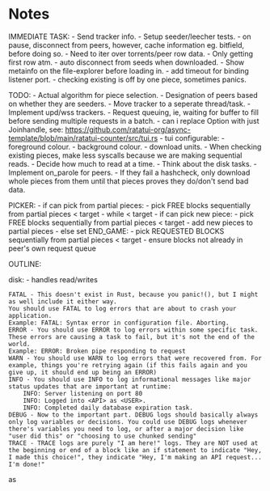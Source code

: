 # Notes

IMMEDIATE TASK:
    - Send tracker info.
    - Setup seeder/leecher tests.
    - on pause, disconnect from peers, however, cache information eg. bitfield, before doing so.
    - Need to iter over torrents/peer row data.
      - Only getting first row atm.
    - auto disconnect from seeds when downloaded.
    - Show metainfo on the file-explorer before loading in.
    - add timeout for binding listener port.
    - checking existing is off by one piece, sometimes panics.

TODO:
    - Actual algorithm for piece selection.
    - Designation of peers based on whether they are seeders.
    - Move tracker to a seperate thread/task.
    - Implement upd/wss trackers.
    - Request queuing, ie, waiting for buffer to fill before sending multiple requests in a batch.
    - can i replace Option<Joinhandle> with just Joinhandle, see: https://github.com/ratatui-org/async-template/blob/main/ratatui-counter/src/tui.rs
    - tui configurable:
      - foreground colour.
      - background colour.
      - download units.
    - When checking existing pieces, make less syscalls because we are making sequential reads.
        - Decide how much to read at a time.
        - Think about the disk tasks.
    - Implement on_parole for peers.
      - If they fail a hashcheck, only download whole pieces from them until that pieces proves they do/don't send bad data.

PICKER:
    - if can pick from partial pieces:
      - pick FREE blocks sequentially from partial pieces < target
    - while < target
      - if can pick new piece:
        - pick FREE blocks sequentially from partial pieces < target
        - add new pieces to partial pieces
      - else set END_GAME:
        - pick REQUESTED BLOCKS sequentially from partial pieces < target
          - ensure blocks not already in peer's own request queue 

OUTLINE:

disk:
    - handles read/writes 



    FATAL - This doesn't exist in Rust, because you panic!(), but I might as well include it either way.
    You should use FATAL to log errors that are about to crash your application.
    Example: FATAL: Syntax error in configuration file. Aborting.
    ERROR - You should use ERROR to log errors within some specific task. These errors are causing a task to fail, but it's not the end of the world.
    Example: ERROR: Broken pipe responding to request
    WARN - You should use WARN to log errors that were recovered from. For example, things you're retrying again (if this fails again and you give up, it should end up being an ERROR)
    INFO - You should use INFO to log informational messages like major status updates that are important at runtime:
        INFO: Server listening on port 80
        INFO: Logged into <API> as <USER>.
        INFO: Completed daily database expiration task.
    DEBUG - Now to the important part. DEBUG logs should basically always only log variables or decisions. You could use DEBUG logs whenever there's variables you need to log, or after a major decision like "user did this" or "choosing to use chunked sending"
    TRACE - TRACE logs are purely "I am here!" logs. They are NOT used at the beginning or end of a block like an if statement to indicate "Hey, I made this choice!", they indicate "Hey, I'm making an API request... I'm done!"
as
